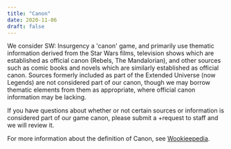 ```yaml
---
title: "Canon"
date: 2020-11-06
draft: false
---
```


We consider SW: Insurgency a 'canon' game, and primarily use thematic information derived from the Star Wars films, television shows which are established as official canon (Rebels, The Mandalorian), and other sources such as comic books and novels which are similarly established as official canon. Sources formerly included as part of the Extended Universe (now Legends) are not considered part of our canon, though we may borrow thematic elements from them as appropriate, where official canon information may be lacking.

If you have questions about whether or not certain sources or information is considered part of our game canon, please submit a +request to staff and we will review it.

For more information about the definition of Canon, see [Wookieepedia](https://starwars.fandom.com/wiki/Canon).